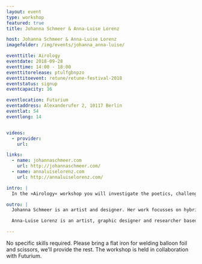 ```yaml
---
layout: event
type: workshop
featured: true
title: Johanna Schmeer & Anna-Luise Lorenz

host: Johanna Schmeer & Anna-Luise Lorenz
imagefolder: /img/events/johanna_anna-luise/

eventtitle: Airology
eventdate: 2018-09-28
eventtime: 14:00 - 18:00
eventtitorelease: ptulfgbnpzo
eventtitoevent: retune/retune-festival-2018
eventstatus: signup
eventcapacity: 16

eventlocation: Futurium
eventaddress: Alexanderufer 2, 10117 Berlin
eventlat: 54
eventlong: 14


videos:
  - provider:
    url:

links:
  - name: johannaschmeer.com
    url: http://johannaschmeer.com/
  - name: annaluiselorenz.com
    url: http://annaluiselorenz.com/

intro: |
  In the »Airology« workshop you will investigate the poetics, challenges, and politics of air as a result of climate change. You will design inflatables which will let us exist in, perceive, consume, or interact with new bodies of air, charged with extreme CO2 concentrations, ancient hazardous bacteria, cloud-forming dust, and arctic vibrations.

outro: |
  Johanna Schmeer is an artist and designer. Her work focusses on hybridity and interactions between the natural and the artificial — asking questions and discussing ideas related to technologically enhanced ecosystems, new materials, and artificial extensions of the self. Johanna’s work has been published, awarded, and exhibited internationally, including recently at the Museum for Art & Design Hamburg, the National Museum Stockholm, the Venice Biennale, and Ars Electronica Center Linz.

  Anna-Luise Lorenz is an artist, graphic designer and researcher based in London and Berlin. Her work revolves around the anomalies of empiricism and rationalism, the paradoxical, the impossible and the failed as a means to explore parallel spheres of reality that emancipate us from a world that we all agreed on, synchronized by knowledge and created by those who are in power: natural sciences, capitalism, tech reviews.

---
```


No specific skills required. Please bring a flat iron for welding balloon foil and scissors, we'll provide the rest.
The workshop is held in collaboration with Futurium.
